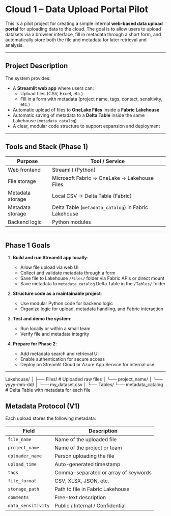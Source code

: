 # Cloud 1 – Data Upload Portal Pilot

This is a pilot project for creating a simple internal **web-based data upload portal** for uploading data to the cloud. The goal is to allow users to upload datasets via a browser interface, fill in metadata through a short form, and automatically store both the file and metadata for later retrieval and analysis.

---

## Project Description

The system provides:

- A **Streamlit web app** where users can:
  - Upload files (CSV, Excel, etc.)
  - Fill in a form with metadata (project name, tags, contact, sensitivity, etc.)
- Automatic upload of files to **OneLake Files** inside a **Fabric Lakehouse**
- Automatic saving of metadata to a **Delta Table** inside the same Lakehouse (`metadata_catalog`)
- A clear, modular code structure to support expansion and deployment

---

##  Tools and Stack (Phase 1)

| Purpose              | Tool / Service             |
|----------------------|----------------------------|
| Web frontend         | Streamlit (Python)         |
| File storage         | Microsoft Fabric → OneLake → Lakehouse Files |
| Metadata storage     | Local CSV → Delta Table (Fabric) |
| Metadata storage     | Delta Table (`metadata_catalog`) in Fabric Lakehouse |
| Backend logic        | Python modules             |

---

## Phase 1 Goals

1. **Build and run Streamlit app locally**:
   - Allow file upload via web UI
   - Collect and validate metadata through a form
   - Save file to Lakehouse `/Files/` folder via Fabric APIs or direct mount
   - Save metadata to `metadata_catalog` Delta Table in the `/Tables/` folder

2. **Structure code as a maintainable project**:
   - Use modular Python code for backend logic
   - Organize logic for upload, metadata handling, and Fabric interaction

3. **Test and demo the system**:
   - Run locally or within a small team
   - Verify file and metadata integrity

4. **Prepare for Phase 2**:
   - Add metadata search and retrieval UI
   - Enable authentication for secure access
   - Deploy on Streamlit Cloud or Azure App Service for internal use

---

Lakehouse/
│
├── Files/ # Uploaded raw files
│ └── project_name/
│ └── yyyy-mm-dd/
│ └── my_dataset.csv
│
└── Tables/
└── metadata_catalog # Delta Table with metadata for each file

## Metadata Protocol (V1)

Each upload stores the following metadata:

| Field             | Description                             |
|------------------|-----------------------------------------|
| `file_name`       | Name of the uploaded file               |
| `project_name`    | Name of the project or team             |
| `uploader_name`   | Person uploading the file               |
| `upload_time`     | Auto-generated timestamp                |
| `tags`            | Comma-separated or array of keywords    |
| `file_format`     | CSV, XLSX, JSON, etc.                   |
| `storage_path`    | Path to file in Fabric Lakehouse        |
| `comments`        | Free-text description                   |
| `data_sensitivity`| Public / Internal / Confidential        |


